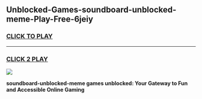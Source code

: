 
## Unblocked-Games-soundboard-unblocked-meme-Play-Free-6jeiy
<h3>
<a href="https://premium76.site?title=soundboard-unblocked-meme&ref=21A">CLICK TO PLAY</a></h3>
<hr>

<h3>
<a href="https://premium76.site?title=soundboard-unblocked-meme&ref=21A">CLICK 2 PLAY</a>
  
</h3>

<a href="https://premium76.site?title=soundboard-unblocked-meme&ref=21A"><img src="https://clearcache.store/games.png"></a>


**soundboard-unblocked-meme games unblocked: Your Gateway to Fun and Accessible Online Gaming**
